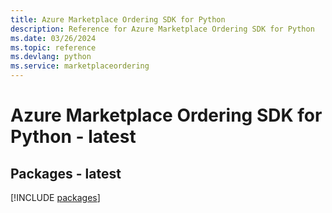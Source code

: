```yaml
---
title: Azure Marketplace Ordering SDK for Python
description: Reference for Azure Marketplace Ordering SDK for Python
ms.date: 03/26/2024
ms.topic: reference
ms.devlang: python
ms.service: marketplaceordering
---
```

# Azure Marketplace Ordering SDK for Python - latest
## Packages - latest
[!INCLUDE [packages](marketplace-ordering-index.md)]